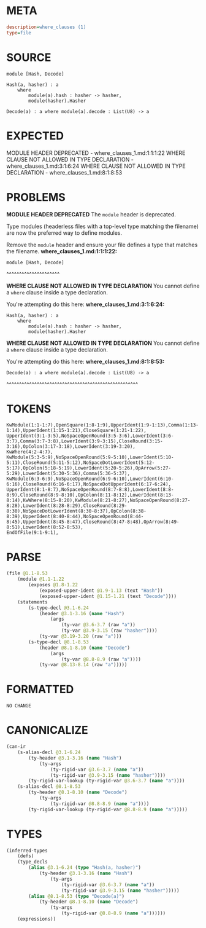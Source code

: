 # META
~~~ini
description=where_clauses (1)
type=file
~~~
# SOURCE
~~~roc
module [Hash, Decode]

Hash(a, hasher) : a
	where
		module(a).hash : hasher -> hasher,
		module(hasher).Hasher

Decode(a) : a where module(a).decode : List(U8) -> a
~~~
# EXPECTED
MODULE HEADER DEPRECATED - where_clauses_1.md:1:1:1:22
WHERE CLAUSE NOT ALLOWED IN TYPE DECLARATION - where_clauses_1.md:3:1:6:24
WHERE CLAUSE NOT ALLOWED IN TYPE DECLARATION - where_clauses_1.md:8:1:8:53
# PROBLEMS
**MODULE HEADER DEPRECATED**
The `module` header is deprecated.

Type modules (headerless files with a top-level type matching the filename) are now the preferred way to define modules.

Remove the `module` header and ensure your file defines a type that matches the filename.
**where_clauses_1.md:1:1:1:22:**
```roc
module [Hash, Decode]
```
^^^^^^^^^^^^^^^^^^^^^


**WHERE CLAUSE NOT ALLOWED IN TYPE DECLARATION**
You cannot define a `where` clause inside a type declaration.

You're attempting do this here:
**where_clauses_1.md:3:1:6:24:**
```roc
Hash(a, hasher) : a
	where
		module(a).hash : hasher -> hasher,
		module(hasher).Hasher
```


**WHERE CLAUSE NOT ALLOWED IN TYPE DECLARATION**
You cannot define a `where` clause inside a type declaration.

You're attempting do this here:
**where_clauses_1.md:8:1:8:53:**
```roc
Decode(a) : a where module(a).decode : List(U8) -> a
```
^^^^^^^^^^^^^^^^^^^^^^^^^^^^^^^^^^^^^^^^^^^^^^^^^^^^


# TOKENS
~~~zig
KwModule(1:1-1:7),OpenSquare(1:8-1:9),UpperIdent(1:9-1:13),Comma(1:13-1:14),UpperIdent(1:15-1:21),CloseSquare(1:21-1:22),
UpperIdent(3:1-3:5),NoSpaceOpenRound(3:5-3:6),LowerIdent(3:6-3:7),Comma(3:7-3:8),LowerIdent(3:9-3:15),CloseRound(3:15-3:16),OpColon(3:17-3:18),LowerIdent(3:19-3:20),
KwWhere(4:2-4:7),
KwModule(5:3-5:9),NoSpaceOpenRound(5:9-5:10),LowerIdent(5:10-5:11),CloseRound(5:11-5:12),NoSpaceDotLowerIdent(5:12-5:17),OpColon(5:18-5:19),LowerIdent(5:20-5:26),OpArrow(5:27-5:29),LowerIdent(5:30-5:36),Comma(5:36-5:37),
KwModule(6:3-6:9),NoSpaceOpenRound(6:9-6:10),LowerIdent(6:10-6:16),CloseRound(6:16-6:17),NoSpaceDotUpperIdent(6:17-6:24),
UpperIdent(8:1-8:7),NoSpaceOpenRound(8:7-8:8),LowerIdent(8:8-8:9),CloseRound(8:9-8:10),OpColon(8:11-8:12),LowerIdent(8:13-8:14),KwWhere(8:15-8:20),KwModule(8:21-8:27),NoSpaceOpenRound(8:27-8:28),LowerIdent(8:28-8:29),CloseRound(8:29-8:30),NoSpaceDotLowerIdent(8:30-8:37),OpColon(8:38-8:39),UpperIdent(8:40-8:44),NoSpaceOpenRound(8:44-8:45),UpperIdent(8:45-8:47),CloseRound(8:47-8:48),OpArrow(8:49-8:51),LowerIdent(8:52-8:53),
EndOfFile(9:1-9:1),
~~~
# PARSE
~~~clojure
(file @1.1-8.53
	(module @1.1-1.22
		(exposes @1.8-1.22
			(exposed-upper-ident @1.9-1.13 (text "Hash"))
			(exposed-upper-ident @1.15-1.21 (text "Decode"))))
	(statements
		(s-type-decl @3.1-6.24
			(header @3.1-3.16 (name "Hash")
				(args
					(ty-var @3.6-3.7 (raw "a"))
					(ty-var @3.9-3.15 (raw "hasher"))))
			(ty-var @3.19-3.20 (raw "a")))
		(s-type-decl @8.1-8.53
			(header @8.1-8.10 (name "Decode")
				(args
					(ty-var @8.8-8.9 (raw "a"))))
			(ty-var @8.13-8.14 (raw "a")))))
~~~
# FORMATTED
~~~roc
NO CHANGE
~~~
# CANONICALIZE
~~~clojure
(can-ir
	(s-alias-decl @3.1-6.24
		(ty-header @3.1-3.16 (name "Hash")
			(ty-args
				(ty-rigid-var @3.6-3.7 (name "a"))
				(ty-rigid-var @3.9-3.15 (name "hasher"))))
		(ty-rigid-var-lookup (ty-rigid-var @3.6-3.7 (name "a"))))
	(s-alias-decl @8.1-8.53
		(ty-header @8.1-8.10 (name "Decode")
			(ty-args
				(ty-rigid-var @8.8-8.9 (name "a"))))
		(ty-rigid-var-lookup (ty-rigid-var @8.8-8.9 (name "a")))))
~~~
# TYPES
~~~clojure
(inferred-types
	(defs)
	(type_decls
		(alias @3.1-6.24 (type "Hash(a, hasher)")
			(ty-header @3.1-3.16 (name "Hash")
				(ty-args
					(ty-rigid-var @3.6-3.7 (name "a"))
					(ty-rigid-var @3.9-3.15 (name "hasher")))))
		(alias @8.1-8.53 (type "Decode(a)")
			(ty-header @8.1-8.10 (name "Decode")
				(ty-args
					(ty-rigid-var @8.8-8.9 (name "a"))))))
	(expressions))
~~~
